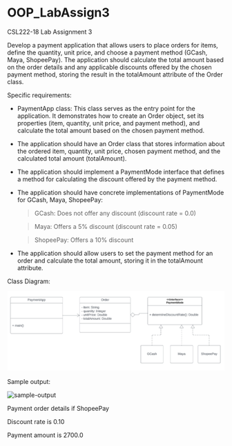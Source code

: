 # OOP_LabAssign3
CSL222-18 Lab Assignment 3

Develop a payment application that allows users to place orders for items, define the quantity, unit price, and choose a payment method (GCash, Maya, ShopeePay). The application should calculate the total amount based on the order details and any applicable discounts offered by the chosen payment method, storing the result in the totalAmount attribute of the Order class.

Specific requirements:
- PaymentApp class: This class serves as the entry point for the application. It demonstrates how to create an Order object, set its properties (item, quantity, unit price, and payment method), and calculate the total amount based on the chosen payment method.
- The application should have an Order class that stores information about the ordered item, quantity, unit price, chosen payment method, and the calculated total amount (totalAmount).
- The application should implement a PaymentMode interface that defines a method for calculating the discount offered by the payment method.
- The application should have concrete implementations of PaymentMode for GCash, Maya, ShopeePay:
  > GCash: Does not offer any discount (discount rate = 0.0)
  
  > Maya: Offers a 5% discount (discount rate = 0.05)
  
  > ShopeePay: Offers a 10% discount
- The application should allow users to set the payment method for an order and calculate the total amount, storing it in the totalAmount attribute.

Class Diagram:

![class-diagram](image.png)

Sample output:

![sample-output](https://github.com/fayecamilleburi/OOP_LabAssign3/assets/152823567/4f4c6cf0-fc53-43f8-9de5-b65831340461)




Payment order details if ShopeePay

Discount rate is 0.10

Payment amount is 2700.0
